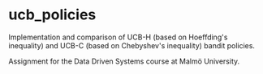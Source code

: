 # ucb_policies
Implementation and comparison of UCB-H (based on Hoeffding's inequality) and UCB-C (based on Chebyshev's inequality) bandit policies.

Assignment for the Data Driven Systems course at Malmö University.


